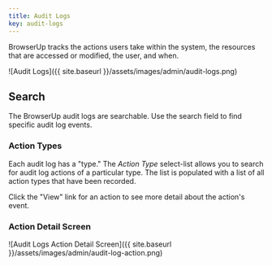 ```yaml
---
title: Audit Logs
key: audit-logs
---
```


BrowserUp tracks the actions users take within the system, the resources that are
accessed or modified, the user, and when.

![Audit Logs]({{ site.baseurl }}/assets/images/admin/audit-logs.png)

## Search

The BrowserUp audit logs are searchable. Use the search field to find specific audit
log events.

### Action Types

Each audit log has a "type."  The *Action Type* select-list allows you to search
for audit log actions of a particular type. The list is populated with a list of
all action types that have been recorded.

Click the "View" link for an action to see more detail about the action's event.

### Action Detail Screen

![Audit Logs Action Detail Screen]({{ site.baseurl }}/assets/images/admin/audit-log-action.png)








